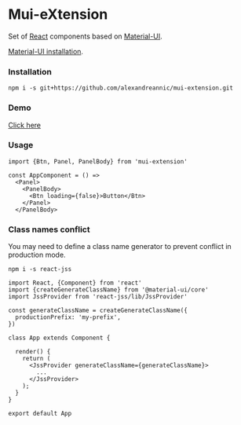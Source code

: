 # Mui-eXtension

Set of [React](https://reactjs.org/) components based on [Material-UI](https://material.io/icons/).

[Material-UI installation](http://google.github.io/material-design-icons/#icon-font-for-the-web).

### Installation

```npm i -s git+https://github.com/alexandreannic/mui-extension.git```

### Demo

[Click here](https://mui-extension.firebaseapp.com/)


### Usage

```
import {Btn, Panel, PanelBody} from 'mui-extension'

const AppComponent = () => 
  <Panel>
    <PanelBody>
      <Btn loading={false}>Button</Btn>
    </Panel>
  </PanelBody>
```

### Class names conflict

You may need to define a class name generator to prevent conflict in production mode.

```npm i -s react-jss```

```
import React, {Component} from 'react'
import {createGenerateClassName} from '@material-ui/core'
import JssProvider from 'react-jss/lib/JssProvider'

const generateClassName = createGenerateClassName({
  productionPrefix: 'my-prefix',
})

class App extends Component {

  render() {
    return (
      <JssProvider generateClassName={generateClassName}>
        ...
      </JssProvider>
    );
  }
}

export default App
```
